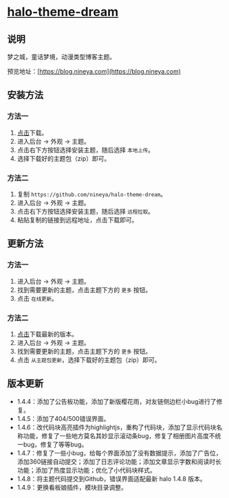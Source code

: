 <h1><a href="https://github.com/nineya/halo-theme-dream" target="_blank">halo-theme-dream</a></h1>

## 说明

梦之城，童话梦境，动漫类型博客主题。

预览地址：[https://blog.nineya.com](https://blog.nineya.com)

## 安装方法

### 方法一

1. [点击](https://github.com/nineya/halo-theme-dream/archive/master.zip)下载。
2. 进入后台 -> 外观 -> 主题。
3. 点击右下方按钮选择安装主题，随后选择 `本地上传`。
4. 选择下载好的主题包（zip）即可。

### 方法二

1. 复制 `https://github.com/nineya/halo-theme-dream`。
2. 进入后台 -> 外观 -> 主题。
3. 点击右下方按钮选择安装主题，随后选择 `远程拉取`。
4. 粘贴复制的链接到远程地址，点击下载即可。

## 更新方法

### 方法一

1. 进入后台 -> 外观 -> 主题。
2. 找到需要更新的主题，点击主题下方的 `更多` 按钮。
3. 点击 `在线更新`。

### 方法二

1. [点击](https://github.com/nineya/halo-theme-dream/archive/master.zip)下载最新的版本。
2. 进入后台 -> 外观 -> 主题。
3. 找到需要更新的主题，点击主题下方的 `更多` 按钮。
4. 点击 `从主题包更新`，选择下载好的主题包（zip）即可。

## 版本更新

- 1.4.4：添加了公告板功能，添加了新版樱花雨，对友链侧边栏小bug进行了修复。
- 1.4.5：添加了404/500错误界面。
- 1.4.6：改代码块高亮插件为highlightjs，重构了代码块，添加了显示代码块名称功能，修复了一些地方莫名其妙显示滚动条bug，修复了相册图片高度不统一bug，修复了等等bug。
- 1.4.7：修复了一些小bug，给每个界面添加了没有数据提示，添加了广告位，添加360链接自动提交；添加了日志评论功能；添加文章显示字数和阅读时长功能；添加了热度显示功能；优化了小代码块样式。
- 1.4.8：将主题代码提交到Github，错误界面适配最新 halo 1.4.8 版本。
- 1.4.9：更换看板娘插件，模块目录调整。